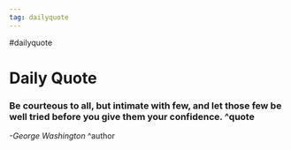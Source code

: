 ```yaml
---
tag: dailyquote
---
```


#dailyquote

# Daily Quote

### Be courteous to all, but intimate with few, and let those few be well tried before you give them your confidence. ^quote
*-George Washington* ^author
